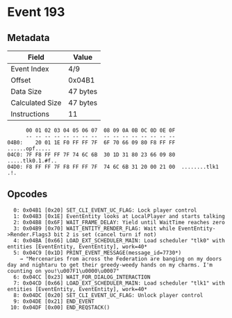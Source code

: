 # Event 193

## Metadata

| Field           | Value    |
|-----------------|----------|
| Event Index     | 4/9      |
| Offset          | 0x04B1   |
| Data Size       | 47 bytes |
| Calculated Size | 47 bytes |
| Instructions    | 11       |

```
      00 01 02 03 04 05 06 07  08 09 0A 0B 0C 0D 0E 0F
      -- -- -- -- -- -- -- --  -- -- -- -- -- -- -- --
04B0:    20 01 1E F0 FF FF 7F  6F 70 66 09 80 F8 FF FF    ......opf.....
04C0: 7F F8 FF FF 7F 74 6C 6B  30 1D 31 80 23 66 09 80  .....tlk0.1.#f..
04D0: F8 FF FF 7F F8 FF FF 7F  74 6C 6B 31 20 00 21 00  ........tlk1 .!.
```

## Opcodes

```
  0: 0x04B1 [0x20] SET_CLI_EVENT_UC_FLAG: Lock player control
  1: 0x04B3 [0x1E] EventEntity looks at LocalPlayer and starts talking
  2: 0x04B8 [0x6F] WAIT_FRAME_DELAY: Yield until WaitTime reaches zero
  3: 0x04B9 [0x70] WAIT_ENTITY_RENDER_FLAG: Wait while EventEntity->Render.Flags3 bit 2 is set (cancel turn if not)
  4: 0x04BA [0x66] LOAD_EXT_SCHEDULER_MAIN: Load scheduler "tlk0" with entities [EventEntity, EventEntity], work=40*
  5: 0x04C9 [0x1D] PRINT_EVENT_MESSAGE(message_id=7730*)
    → "Mercenaries from across the Federation are banging on my doors day and nightaru to get their greedy-weedy hands on my charms. I'm counting on you!\u007F1\u0000\u0007"
  6: 0x04CC [0x23] WAIT_FOR_DIALOG_INTERACTION
  7: 0x04CD [0x66] LOAD_EXT_SCHEDULER_MAIN: Load scheduler "tlk1" with entities [EventEntity, EventEntity], work=40*
  8: 0x04DC [0x20] SET_CLI_EVENT_UC_FLAG: Unlock player control
  9: 0x04DE [0x21] END_EVENT
 10: 0x04DF [0x00] END_REQSTACK()
```
